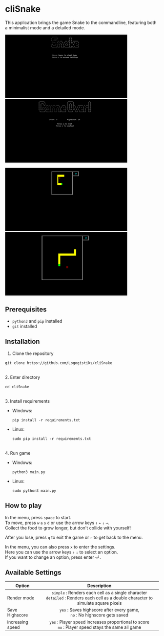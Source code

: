 # cliSnake
This application brings the game Snake to the commandline, featuring both a minimalist mode and a detailed mode.

<p float="left">
  <img src="/images/screenshot_menu.png" width="400"/>
  <img src="/images/screenshot_gameover.png" width="400" /> 
</p>
<p float="left">
  <img src="/images/screenshot_game_simple.png" width="400" />
  <img src="/images/screenshot_game_detailed.png" width="400" /> 
</p>


## Prerequisites
* `python3` and `pip` installed
* `git` installed

## Installation
1. Clone the repository
```
git clone https://github.com/Logogistiks/cliSnake
```
\
2. Enter directory
```
cd cliSnake
```
\
3. Install requirements
* Windows:
  ```
  pip install -r requirements.txt
  ```
* Linux:
  ```
  sudo pip install -r requirements.txt
  ```
\
4. Run game
* Windows:
  ```
  python3 main.py
  ```
* Linux:
  ```
  sudo python3 main.py
  ```

## How to play
In the menu, press `space` to start. \
To move, press `w` `a` `s` `d` or use the arrow keys `↑` `←` `↓` `→`. \
Collect the food to grow longer, but don't collide with yourself!

After you lose, press `q` to exit the game or `r` to get back to the menu.

In the menu, you can also press `x` to enter the settings. \
Here you can use the arrow keys `↑` `↓` to select an option. \
If you want to change an option, press enter `<┘`.

## Available Settings
| Option           | Description   |
| ---------------- |:-------------:|
| Render mode      | `simple` : Renders each cell as a single character<br>`detailed` : Renders each cell as a double character to simulate square pixels |
| Save Highscore   | `yes` : Saves highscore after every game,<br>`no` : No highscore gets saved |
| increasing speed | `yes` : Player speed increases proportional to score<br>`no` : Player speed stays the same all game |
